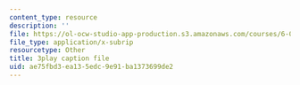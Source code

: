 ```yaml
---
content_type: resource
description: ''
file: https://ol-ocw-studio-app-production.s3.amazonaws.com/courses/6-042j-mathematics-for-computer-science-spring-2015/ae75fbd3ea135edc9e91ba1373699de2_FkfsmwAtDdY.vtt
file_type: application/x-subrip
resourcetype: Other
title: 3play caption file
uid: ae75fbd3-ea13-5edc-9e91-ba1373699de2
---
```


